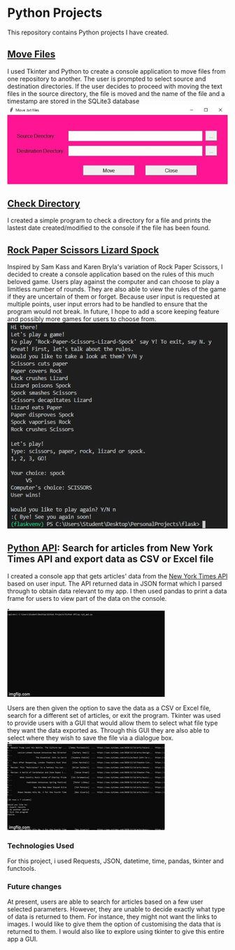 # Python Projects

This repository contains Python projects I have created.

## [Move Files](https://github.com/dhavap/Python-Coding-Projects/tree/master/moveFilesDrill)
I used Tkinter and Python to create a console application to move files from one repository to another. The user is prompted to select source and destination directories. If the user decides to proceed with moving the text files in the source directory, the file is moved and the name of the file and a timestamp are stored in the SQLite3 database 
![screenshot tkinter move files app](./Images/python_movefilesapp.jpg)

## [Check Directory](https://github.com/dhavap/Python-Coding-Projects/tree/master/CheckDirectory)
I created a simple program to check a directory for a file and prints the lastest date created/modified to the console if the file has been found.

## [Rock Paper Scissors Lizard Spock](https://github.com/dhavap/Python-Coding-Projects/blob/master/Rock-Paper-Scissors-Lizard-Spock.py)
Inspired by Sam Kass and Karen Bryla's variation of Rock Paper Scissors, I decided to create a console application based on the rules of this much beloved game. Users play against the computer and can choose to play a limitless number of rounds. They are also able to view the rules of the game if they are uncertain of them or forget. Because user input is requested at multiple points, user input errors had to be handled to ensure that the program would not break. In future, I hope to add a score keeping feature and possibly more games for users to choose from.  
![Rock paper scissors lizard spock](./Images/rockpaperscissors.png)

## [Python API](https://github.com/dhavap/Python-Coding-Projects/tree/master/Python%20API): Search for articles from New York Times API and export data as CSV or Excel file
I created a console app that gets articles' data from the [New York Times API](https://developer.nytimes.com/apis) based on user input. The API returned data in JSON format which I parsed through to obtain data relevant to my app. I then used pandas to print a data frame for users to view part of the data on the console.  

![Get user input and print to console](./Images/api_part1.gif)

Users are then given the option to save the data as a CSV or Excel file, search for a different set of articles, or exit the program. Tkinter was used to provide users with a GUI that would allow them to select what file type they want the data exported as. Through this GUI they are also able to select where they wish to save the file via a dialogue box.   
![Get user input](./Images/api_part2.gif)

### Technologies Used
For this project, i used Requests, JSON, datetime, time, pandas, tkinter and functools. 

### Future changes
At present, users are able to search for articles based on a few user selected parameters. However, they are unable to decide exactly what type of data is returned to them. For instance, they might not want the links to images. I would like to give them the option of customising the data that is returned to them. 
I would also like to explore using tkinter to give this entire app a GUI.
